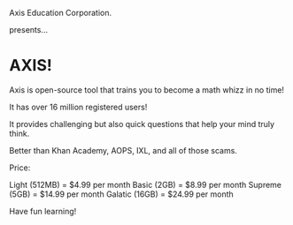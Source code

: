 Axis Education Corporation.

presents...

<h1>AXIS!</h1>


Axis is open-source tool that trains you to become a math whizz in no time!

It has over 16 million registered users!

It provides challenging but also quick questions that help your mind truly think.

Better than Khan Academy, AOPS, IXL, and all of those scams.  

Price:

Light (512MB) = $4.99 per month
Basic (2GB) = $8.99 per month
Supreme (5GB) = $14.99 per month
Galatic (16GB) = $24.99 per month 


Have fun learning! 
